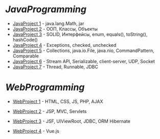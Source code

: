 # _JavaProgramming_

- [JavaProject 1] - java.lang.Math, jar
- [JavaProject 2] - ООП, Классы, Объекты
- [JavaProject 3] - SOLID, Интерфейсы, enum, equals(), toString(), hashCode()
- [JavaProject 4] - Exceptions, checked, unchecked
- [JavaProject 5] - Collections, java.io.File, java.nio, CommandPattern, Comparable
- [JavaProject 6] - Stream API, Serializable, client-server, UDP, Socket
- [JavaProject 7] - Thread, Runnable, JDBC


# _WebProgramming_

- [WebProject 1] - HTML, CSS, JS, PHP, AJAX
- [WebProject 2] - JSP, MVC, Servlets
- [WebProject 3] - JSF, UIViewRoot, JDBC, ORM Hibernate
- [WebProject 4] - Vue.js



   [JavaProject 1]: <https://github.com/viladit/MyProjects/tree/main/JavaProgramming/JavaProject1>
   [JavaProject 2]: <https://github.com/viladit/MyProjects/tree/main/JavaProgramming/JavaProject2/Lab2/src>
   [JavaProject 3]: <https://github.com/viladit/MyProjects/tree/main/JavaProgramming/JavaProject3>
   [JavaProject 4]: <https://github.com/viladit/MyProjects/tree/main/JavaProgramming/JavaProject4>
   [JavaProject 5]: <https://github.com/viladit/MyProjects/tree/main/JavaProgramming/JavaProject5>
   [JavaProject 6]: <https://github.com/viladit/MyProjects/tree/main/JavaProgramming/JavaProject6>
   [JavaProject 7]: <https://github.com/viladit/MyProjects/tree/main/JavaProgramming/JavaProject7>
   
   [WebProject 1]: <https://github.com/viladit/MyProjects/tree/main/WebProgramming/WebProject1>
   [WebProject 2]: <https://github.com/viladit/MyProjects/tree/main/WebProgramming/WebProject2>
   [WebProject 3]: <https://github.com/viladit/MyProjects/tree/main/WebProgramming/WebProject3>
   [WebProject 4]: <https://github.com/viladit/MyProjects/tree/main/WebProgramming/WebProject4_front>
   
